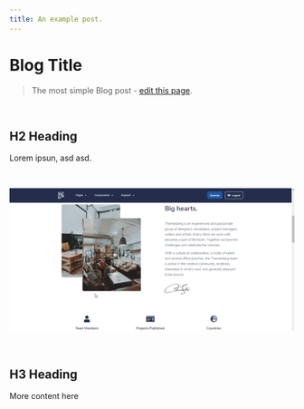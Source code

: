 ```yaml
---
title: An example post.
---
```


# Blog Title

> The most simple Blog post - [edit this page](https://github.com/app-generator/boilerplate-code-11ty/blob/master/src/posts/sample.md).


<br />

## H2 Heading

Lorem ipsun, asd asd.

<br />

![Eleventy Starter - Template project provided by AppSeed.](https://raw.githubusercontent.com/app-generator/boilerplate-code-11ty/master/media/boilerplate-code-11ty-screen-3.png)

<br />

## H3 Heading

More content here

<br />
